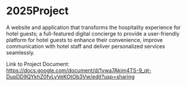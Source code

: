 # 2025Project

A website and application that transforms the hospitality experience for hotel guests; a full-featured digital concierge to provide a user-friendly platform for hotel guests to enhance their convenience, improve communication with hotel staff and deliver personalized services seamlessly.

Link to Project Document: https://docs.google.com/document/d/1vwa7Akim4TS-9_qt-DupDD9QYkhZ0fvLyVeKOtOb3Vw/edit?usp=sharing
